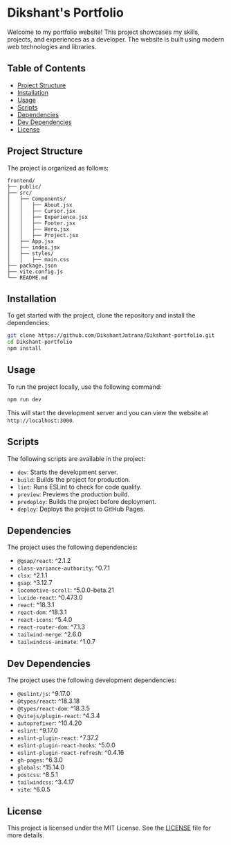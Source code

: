 # Dikshant's Portfolio

Welcome to my portfolio website! This project showcases my skills, projects, and experiences as a developer. The website is built using modern web technologies and libraries.

## Table of Contents

- [Project Structure](#project-structure)
- [Installation](#installation)
- [Usage](#usage)
- [Scripts](#scripts)
- [Dependencies](#dependencies)
- [Dev Dependencies](#dev-dependencies)
- [License](#license)

## Project Structure

The project is organized as follows:

```
frontend/
├── public/
├── src/
│   ├── Components/
│   │   ├── About.jsx
│   │   ├── Cursor.jsx
│   │   ├── Experience.jsx
│   │   ├── Footer.jsx
│   │   ├── Hero.jsx
│   │   ├── Project.jsx
│   ├── App.jsx
│   ├── index.jsx
│   ├── styles/
│   │   ├── main.css
├── package.json
├── vite.config.js
└── README.md
```

## Installation

To get started with the project, clone the repository and install the dependencies:

```bash
git clone https://github.com/DikshantJatrana/Dikshant-portfolio.git
cd Dikshant-portfolio
npm install
```

## Usage

To run the project locally, use the following command:

```bash
npm run dev
```

This will start the development server and you can view the website at `http://localhost:3000`.

## Scripts

The following scripts are available in the project:

- `dev`: Starts the development server.
- `build`: Builds the project for production.
- `lint`: Runs ESLint to check for code quality.
- `preview`: Previews the production build.
- `predeploy`: Builds the project before deployment.
- `deploy`: Deploys the project to GitHub Pages.

## Dependencies

The project uses the following dependencies:

- `@gsap/react`: ^2.1.2
- `class-variance-authority`: ^0.7.1
- `clsx`: ^2.1.1
- `gsap`: ^3.12.7
- `locomotive-scroll`: ^5.0.0-beta.21
- `lucide-react`: ^0.473.0
- `react`: ^18.3.1
- `react-dom`: ^18.3.1
- `react-icons`: ^5.4.0
- `react-router-dom`: ^7.1.3
- `tailwind-merge`: ^2.6.0
- `tailwindcss-animate`: ^1.0.7

## Dev Dependencies

The project uses the following development dependencies:

- `@eslint/js`: ^9.17.0
- `@types/react`: ^18.3.18
- `@types/react-dom`: ^18.3.5
- `@vitejs/plugin-react`: ^4.3.4
- `autoprefixer`: ^10.4.20
- `eslint`: ^9.17.0
- `eslint-plugin-react`: ^7.37.2
- `eslint-plugin-react-hooks`: ^5.0.0
- `eslint-plugin-react-refresh`: ^0.4.16
- `gh-pages`: ^6.3.0
- `globals`: ^15.14.0
- `postcss`: ^8.5.1
- `tailwindcss`: ^3.4.17
- `vite`: ^6.0.5

## License

This project is licensed under the MIT License. See the [LICENSE](LICENSE) file for more details.
